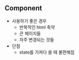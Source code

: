 ## Component
- 사용하기 좋은 경우
    - 반복적인 html 축약
    - 큰 페이지들
    - 자주 변경되는 것들
- 단점
    - state를 가져다 쓸 때 불편해짐